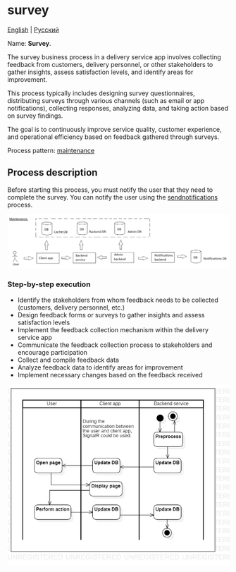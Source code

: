# survey

[English](survey.md) | [Русский](survey.ru.md)

Name: **Survey**.

The survey business process in a delivery service app involves collecting feedback from customers, delivery personnel, or other stakeholders to gather insights, assess satisfaction levels, and identify areas for improvement. 

This process typically includes designing survey questionnaires, distributing surveys through various channels (such as email or app notifications), collecting responses, analyzing data, and taking action based on survey findings. 

The goal is to continuously improve service quality, customer experience, and operational efficiency based on feedback gathered through surveys.

Process pattern: [maintenance](../../processpatterns/maintenance.md)

## Process description

Before starting this process, you must notify the user that they need to complete the survey.
You can notify the user using the [sendnotifications](../notificationsbackend/sendnotifications.md) process.

![maintenance_overall](../../img/processpatterns/maintenance_overall.png)

### Step-by-step execution

- Identify the stakeholders from whom feedback needs to be collected (customers, delivery personnel, etc.)
- Design feedback forms or surveys to gather insights and assess satisfaction levels
- Implement the feedback collection mechanism within the delivery service app
- Communicate the feedback collection process to stakeholders and encourage participation
- Collect and compile feedback data
- Analyze feedback data to identify areas for improvement
- Implement necessary changes based on the feedback received

![customer.rateorder](../../img/activitydiagrams/customer.rateorder.png)
